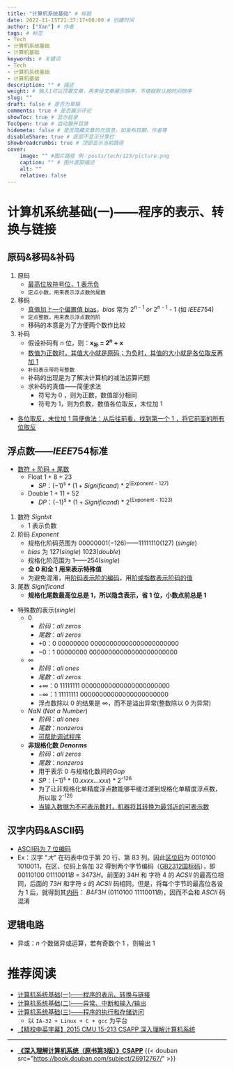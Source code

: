 ```yaml
---
title: "计算机系统基础" # 标题
date: 2022-11-15T21:37:17+08:00 # 创建时间
author: ["Xan"] # 作者
tags: # 标签
- Tech
- 计算机系统基础
- 计算机基础
keywords: # 关键词
- Tech
- 计算机系统基础
- 计算机基础
description: "" # 描述
weight: # 输入1可以顶置文章，用来给文章展示排序，不填就默认按时间排序
slug: ""
draft: false # 是否为草稿
comments: true # 是否展示评论
showToc: true # 显示目录
TocOpen: true # 自动展开目录
hidemeta: false # 是否隐藏文章的元信息，如发布日期、作者等
disableShare: true # 底部不显示分享栏
showbreadcrumbs: true # 顶部显示当前路径
cover:
    image: "" #图片路径 例：posts/tech/123/picture.png
    caption: "" # 图片底部描述
    alt: ""
    relative: false
---
```


# 计算机系统基础(一)——程序的表示、转换与链接
## 原码&移码&补码
1. 原码
	- <u>最高位放符号位，1 表示负</u>
	- `定点小数，用来表示浮点数的尾数`
2. 移码
	- <u>真值加上一个偏置值 bias</u>，$bias$ 常为 2<sup>n - 1</sup> $or$ 2<sup>n - 1</sup> - 1 (如 $IEEE 754$)
	- `定点整数，用来表示浮点数的阶`
	- 移码的本意是为了方便两个数作比较
3. 补码
	- 假设补码有 $n$ 位，则：**x<sub>补</sub> = 2<sup>n</sup> + x**
	- <u>数值为正数时，其值大小就是原码；为负时，其值的大小就是各位取反再加 1</u>
	- `补码表示带符号整数`
	- 补码的出现是为了解决计算机的减法运算问题
	- 求补码的真值——简便求法
		- 符号为 0 ，则为正数，数值部分相同
		- 符号为 1，则为负数，数值各位取反，末位加 1
- <u>各位取反，末位加 1 简便做法：从后往前看，找到第一个 1 ，将它前面的所有位取反</u>

## 浮点数——$IEEE754$标准
- <u>数符 + 阶码 + 尾数</u>
	- Float $1 + 8 + 23$
		- $SP$：$(-1)$<sup>s</sup>  $*$ $(1 + Significand)$ $*$ $2$<sup>(Exponent  - 127)</sup>
	- Double $1 + 11 + 52$
		- $DP$：$(-1)$<sup>s</sup>  $*$ $(1 + Significand)$ $*$ $2$<sup>(Exponent  - 1023)</sup>
1. 数符 $Sign bit$
	- 1 表示负数
2. 阶码 $Exponent$
	- 规格化阶码范围为 $0000 0001(-126) —— 1111 1110(127)$ $(single)$
	- $bias$ 为 $127(single)$ $1023(double)$
	- 规格化阶范围为 $1——254$$(single)$
	- **全 $0$ 和全 $1$ 用来表示特殊值**
	- 为避免混淆，用<u>阶码表示阶的编码</u>，用<u>阶或指数表示阶码的值</u>
3. 尾数 $Significand$
	- **规格化尾数最高位总是 $1$，所以隐含表示，省 $1$ 位，小数点前总是 $1$**
- 特殊数的表示$(single)$
	- $0$
		- $阶码：all$ $zeros$ 
		- $尾数：all$ $zeros$
		- $+0：0$ $00000000$ $00000000000000000000000$
		- $-0：1$ $00000000$ $00000000000000000000000$
	- $∞$
		- $阶码：all$ $ones$ 
		- $尾数：all$ $zeros$
		- $+∞：0$ $11111111$ $00000000000000000000000$
		- $-∞：1$ $11111111$ $00000000000000000000000$
		- 浮点数除以 $0$ 的结果是 $∞$，而不是溢出异常(整数除以 $0$ 为异常)
	- $NaN$  ($Not$ $a$ $Number$)
		- $阶码：all$ $ones$
		- $尾数：nonzeros$
		- <u>可帮助调试程序</u>
	- **非规格化数 $Denorms$**
		- $阶码：all$ $zeros$ 
		- $尾数：nonzeros$
		- 用于表示 $0$ 与规格化数间的$Gap$
		- $SP$：$(-1)$<sup>s</sup>  $*$ $(0.xxxx...xxx)$ $*$ $2$<sup>-126</sup>
		- 为了让非规格化单精度浮点数能够平缓过渡到规格化单精度浮点数，所以取 $2$<sup>-126</sup>
		- <u>当输入数据为不可表示数时，机器将其转换为最邻近的可表示数</u>

## 汉字内码&ASCII码
- <u>ASCII码为 7 位编码</u>
- Ex：汉字 "$大$" 在码表中位于第 $20$ 行、第 $83$ 列。因此<u>区位码</u>为 $0010100$ $1010011$，在区、位码上各加 $32$ 得到两个字节编码（<u>GB2312国标码</u>），即 $00110100$ $01110011B$ $=$ $3473H$。前面的 $34 H$ 和 字符 $4$ 的 $ACSII$ 的最高位相同，后面的 $73H$ 和字符 $s$ 的 $ACSII$ 码相同。但是，将每个字节的最高位各设为 $1$ 后，就得到其<u>内码</u>： $B4F3H$ ($0110100$ $11110011B$)，因而不会和 $ASCII$ 码混淆
## 逻辑电路
- 异或：$n$ 个数做异或运算，若有奇数个 $1$ ，则输出 $1$
# 推荐阅读
- [计算机系统基础(一)——程序的表示、转换与链接](https://www.bilibili.com/video/BV1gx411n7aG/?spm_id_from=333.337.search-card.all.click&vd_source=ae16ff6478eb15c1b87880540263910b)
- [计算机系统基础(二)——异常、中断和输入/输出](https://www.bilibili.com/video/BV1Xx411E7qn/?spm_id_from=333.337.search-card.all.click&vd_source=ae16ff6478eb15c1b87880540263910b)
- [计算机系统基础(三)——程序的执行和存储访问](https://www.bilibili.com/video/BV1jE411874k/?spm_id_from=333.337.search-card.all.click&vd_source=ae16ff6478eb15c1b87880540263910b)
	- 以 `IA-32 + Linux + C + gcc` 为平台
- [【精校中英字幕】2015 CMU 15-213 CSAPP 深入理解计算机系统](https://www.bilibili.com/video/BV1iW411d7hd?p=1&vd_source=ae16ff6478eb15c1b87880540263910b)
***
- **[《深入理解计算机系统（原书第3版）》CSAPP](https://book.douban.com/subject/26912767/)**
{{< douban src="https://book.douban.com/subject/26912767/" >}}
